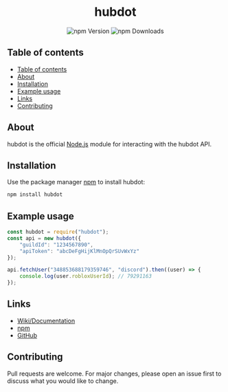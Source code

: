 <div align="center">
    <h1>hubdot</h1>
    <img alt="npm Version" src="https://img.shields.io/npm/v/hubdot?style=for-the-badge">
    <img alt="npm Downloads" src="https://img.shields.io/npm/dw/hubdot?style=for-the-badge">
    <br>
</div>

## Table of contents
- [Table of contents](#table-of-contents)
- [About](#about)
- [Installation](#installation)
- [Example usage](#example-usage)
- [Links](#links)
- [Contributing](#contributing)

## About

hubdot is the official [Node.js](https://nodejs.org/) module for interacting with the hubdot API.

## Installation

Use the package manager [npm](https://www.npmjs.com/) to install hubdot:

```bash
npm install hubdot
```

## Example usage

```javascript
const hubdot = require("hubdot");
const api = new hubdot({
    "guildId": "1234567890",
    "apiToken": "abcDeFgHijKlMnOpQrSUvWxYz"
});

api.fetchUser("348853688179359746", "discord").then((user) => {
    console.log(user.robloxUserId); // 79291163
});
```

## Links

- [Wiki/Documentation](https://docs.hubdot.xyz/node.js-module/installation)
- [npm](https://www.npmjs.com/package/hubdot)
- [GitHub](https://github.com/MoaufmKlo/hubdot)

## Contributing

Pull requests are welcome. For major changes, please open an issue first to discuss what you would like to change.
